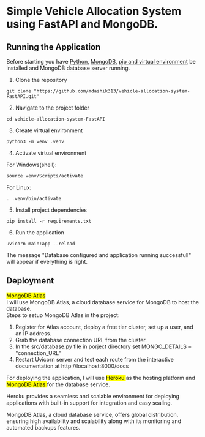 <h1> Simple Vehicle Allocation System using FastAPI and MongoDB. </h1>

## Running the Application
Before starting you have [Python](https://www.python.org/downloads/), [MongoDB](https://www.mongodb.com/docs/manual/installation/), [pip and virtual environment](https://packaging.python.org/en/latest/guides/installing-using-pip-and-virtual-environments/) be installed and MongoDB database server running.

1. Clone the repository

```
git clone "https://github.com/mdashik313/vehicle-allocation-system-FastAPI.git"
```
2. Navigate to the project folder
```
cd vehicle-allocation-system-FastAPI
```
3. Create virtual environment
```
python3 -m venv .venv
```
4. Activate virtual environment

For Windows(shell):
```
source venv/Scripts/activate
```
For Linux:
```
. .venv/bin/activate
```
5. Install project dependencies
```
pip install -r requirements.txt
```
6. Run the application
```
uvicorn main:app --reload
```
The message "Database configured and application running successfull" will appear if everything is right.

## Deployment
<mark> MongoDB Atlas </mark> </br>
I will use MongoDB Atlas, a cloud database service for MongoDB to host the database. </br>
Steps to setup MongoDB Atlas in the project:
1. Register for Atlas account, deploy a free tier cluster, set up a user, and an IP address.
2. Grab the database connection URL from the cluster.
3. In the src/database.py file in porject directory set MONGO_DETAILS = "connection_URL"
4. Restart Uvicorn server and test each route from the interactive documentation at http://localhost:8000/docs

For deploying the application, I will use <mark> Heroku </mark> as the hosting platform and <mark> MongoDB Atlas </mark> for the database service.

Heroku provides a seamless and scalable environment for deploying applications with built-in support for integration and easy scaling.

MongoDB Atlas, a cloud database service, offers global distribution, ensuring high availability and scalability along with its monitoring and automated backups features.


##
